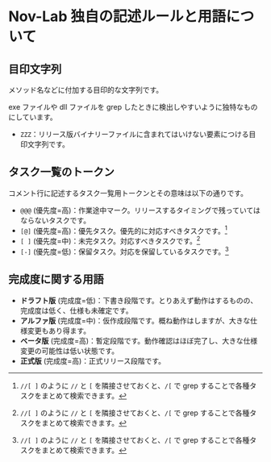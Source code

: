 ﻿# Nov-Lab 独自の記述ルールと用語について

## 目印文字列

メソッド名などに付加する目印的な文字列です。

exe ファイルや dll ファイルを grep したときに検出しやすいように独特なものにしています。

- `ZZZ`：リリース版バイナリーファイルに含まれてはいけない要素につける目印文字列です。


## タスク一覧のトークン

コメント行に記述するタスク一覧用トークンとその意味は以下の通りです。

- `@@@` (優先度=高)：作業途中マーク。リリースするタイミングで残っていてはならないタスクです。
- `[@]` (優先度=高)：優先タスク。優先的に対応すべきタスクです。[^1]
- `[ ]` (優先度=中)：未完タスク。対応すべきタスクです。[^1]
- `[-]` (優先度=低)：保留タスク。対応を保留しているタスクです。[^1]

[^1]: `//[ ]` のように `//` と `[` を隣接させておくと、`/[` で grep することで各種タスクをまとめて検索できます。


## 完成度に関する用語

- **ドラフト版** (完成度=低)：下書き段階です。とりあえず動作はするものの、完成度は低く、仕様も未確定です。
- **アルファ版** (完成度=中)：仮作成段階です。概ね動作はしますが、大きな仕様変更もあり得ます。
- **ベータ版** (完成度=高)：暫定段階です。動作確認はほぼ完了し、大きな仕様変更の可能性は低い状態です。
- **正式版**  (完成度=高)：正式リリース段階です。
